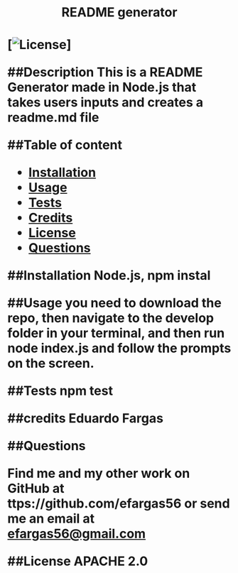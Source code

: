 
  <h1 align="center">README generator<h1>

  [![License](https://img.shields.io/badge/License-Apache_2.0-blue.svg)]

  ##Description
    This is a README Generator made in Node.js that takes users inputs and creates a readme.md file

  ##Table of content
- [Installation](#installation)
- [Usage](#usage)
- [Tests](#tests)
- [Credits](#credits)
- [License](#license)
- [Questions](#Questions)

##Installation
  Node.js, npm instal

##Usage
  you need to download the repo, then navigate to the develop folder in your terminal, and then run node index.js and follow the prompts on the screen.

##Tests
  npm test

##credits
  Eduardo Fargas

##Questions

Find me and my other work on GitHub at ttps://github.com/efargas56 or send me an email at efargas56@gmail.com

##License
  APACHE 2.0
